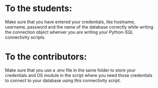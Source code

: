 # To the students:
<p>Make sure that you have entered your credentials, like hostname, username, password and the name of the database correctly
while writing the connection object whenver you are writing your Python-SQL connectivity scripts.</p>

# To the contributors:
<p>Make sure that you use a .env file in the same folder to store your credentials and OS module in the script where you need those
credentials to connect to your database using this connectivity script.</p>


